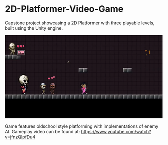 # 2D-Platformer-Video-Game
Capstone project showcasing a 2D Platformer with three playable levels, built using the Unity engine.

![alt text](https://github.com/LifeAlgorithm/2D-Platformer-Video-Game/blob/master/screenshots/1.png)

Game features oldschool style platforming with implementations of enemy AI. Gameplay video can be found at: https://www.youtube.com/watch?v=jfnzQIpfDu4
